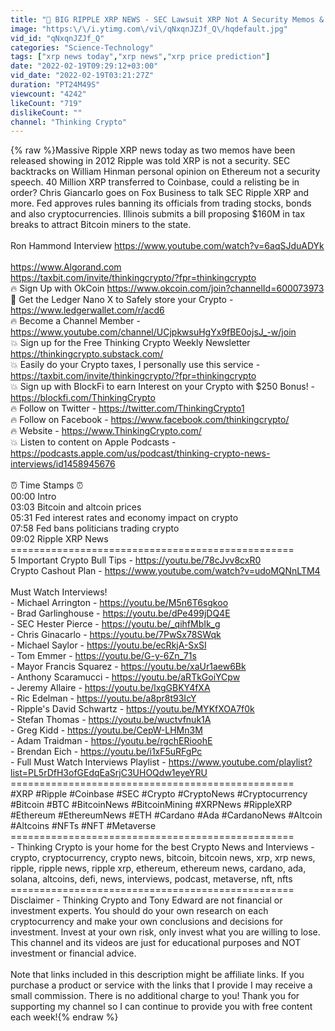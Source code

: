 ```yaml
---
title: "🚨 BIG RIPPLE XRP NEWS - SEC Lawsuit XRP Not A Security Memos & Coinbase XRP Relist?"
image: "https:\/\/i.ytimg.com\/vi\/qNxqnJZJf_Q\/hqdefault.jpg"
vid_id: "qNxqnJZJf_Q"
categories: "Science-Technology"
tags: ["xrp news today","xrp news","xrp price prediction"]
date: "2022-02-19T09:29:12+03:00"
vid_date: "2022-02-19T03:21:27Z"
duration: "PT24M49S"
viewcount: "4242"
likeCount: "719"
dislikeCount: ""
channel: "Thinking Crypto"
---
```

{% raw %}Massive Ripple XRP news today as two memos have been released showing in 2012 Ripple was told XRP is not a security. SEC backtracks on William Hinman personal opinion on Ethereum not a security speech. 40 Million XRP transferred to Coinbase, could a relisting be in order? Chris Giancarlo goes on Fox Business to talk SEC Ripple XRP and more. Fed approves rules banning its officials from trading stocks, bonds and also cryptocurrencies. Illinois submits a bill proposing $160M in tax breaks to attract Bitcoin miners to the state.<br /><br />Ron Hammond Interview <a rel="nofollow" target="blank" href="https://www.youtube.com/watch?v=6aqSJduADYk">https://www.youtube.com/watch?v=6aqSJduADYk</a><br /><br /><a rel="nofollow" target="blank" href="https://www.Algorand.com">https://www.Algorand.com</a><br /><a rel="nofollow" target="blank" href="https://taxbit.com/invite/thinkingcrypto/?fpr=thinkingcrypto">https://taxbit.com/invite/thinkingcrypto/?fpr=thinkingcrypto</a><br />🔥 Sign Up with OkCoin <a rel="nofollow" target="blank" href="https://www.okcoin.com/join?channelId=600073973">https://www.okcoin.com/join?channelId=600073973</a><br />🚀 Get the Ledger Nano X to Safely store your Crypto - <a rel="nofollow" target="blank" href="https://www.ledgerwallet.com/r/acd6">https://www.ledgerwallet.com/r/acd6</a><br />🔥 Become a Channel Member - <a rel="nofollow" target="blank" href="https://www.youtube.com/channel/UCjpkwsuHgYx9fBE0ojsJ_-w/join">https://www.youtube.com/channel/UCjpkwsuHgYx9fBE0ojsJ_-w/join</a><br />💥 Sign up for the Free Thinking Crypto Weekly Newsletter <a rel="nofollow" target="blank" href="https://thinkingcrypto.substack.com/">https://thinkingcrypto.substack.com/</a><br />💥 Easily do your Crypto taxes, I personally use this service - <a rel="nofollow" target="blank" href="https://taxbit.com/invite/thinkingcrypto/?fpr=thinkingcrypto">https://taxbit.com/invite/thinkingcrypto/?fpr=thinkingcrypto</a><br />💥 Sign up with BlockFi to earn Interest on your Crypto with $250 Bonus! - <a rel="nofollow" target="blank" href="https://blockfi.com/ThinkingCrypto">https://blockfi.com/ThinkingCrypto</a><br />🔥 Follow on Twitter - <a rel="nofollow" target="blank" href="https://twitter.com/ThinkingCrypto1">https://twitter.com/ThinkingCrypto1</a><br />🔥 Follow on Facebook - <a rel="nofollow" target="blank" href="https://www.facebook.com/thinkingcrypto/">https://www.facebook.com/thinkingcrypto/</a><br />🔥 Website - <a rel="nofollow" target="blank" href="https://www.ThinkingCrypto.com/">https://www.ThinkingCrypto.com/</a><br />💥 Listen to content on Apple Podcasts - <a rel="nofollow" target="blank" href="https://podcasts.apple.com/us/podcast/thinking-crypto-news-interviews/id1458945676">https://podcasts.apple.com/us/podcast/thinking-crypto-news-interviews/id1458945676</a><br /><br />⏰ Time Stamps ⏰<br />00:00 Intro<br />03:03 Bitcoin and altcoin prices<br />05:31 Fed interest rates and economy impact on crypto<br />07:58 Fed bans politicians trading crypto<br />09:02 Ripple XRP News<br />=================================================<br />5 Important Crypto Bull Tips - <a rel="nofollow" target="blank" href="https://youtu.be/78cJvv8cxR0">https://youtu.be/78cJvv8cxR0</a><br />Crypto Cashout Plan - <a rel="nofollow" target="blank" href="https://www.youtube.com/watch?v=udoMQNnLTM4">https://www.youtube.com/watch?v=udoMQNnLTM4</a><br /><br />Must Watch Interviews!<br />- Michael Arrington - <a rel="nofollow" target="blank" href="https://youtu.be/M5n6T6sgkoo">https://youtu.be/M5n6T6sgkoo</a><br />- Brad Garlinghouse - <a rel="nofollow" target="blank" href="https://youtu.be/dPe499jDQ4E">https://youtu.be/dPe499jDQ4E</a><br />- SEC Hester Pierce - <a rel="nofollow" target="blank" href="https://youtu.be/_qihfMbIk_g">https://youtu.be/_qihfMbIk_g</a><br />- Chris Ginacarlo - <a rel="nofollow" target="blank" href="https://youtu.be/7PwSx78SWqk">https://youtu.be/7PwSx78SWqk</a><br />- Michael Saylor - <a rel="nofollow" target="blank" href="https://youtu.be/ecRkjA-SxSI">https://youtu.be/ecRkjA-SxSI</a><br />- Tom Emmer - <a rel="nofollow" target="blank" href="https://youtu.be/G-y-6Zn_71s">https://youtu.be/G-y-6Zn_71s</a><br />- Mayor Francis Squarez - <a rel="nofollow" target="blank" href="https://youtu.be/xaUr1aew6Bk">https://youtu.be/xaUr1aew6Bk</a><br />- Anthony Scaramucci - <a rel="nofollow" target="blank" href="https://youtu.be/aRTkGoiYCpw">https://youtu.be/aRTkGoiYCpw</a><br />- Jeremy Allaire - <a rel="nofollow" target="blank" href="https://youtu.be/lxgGBKY4fXA">https://youtu.be/lxgGBKY4fXA</a><br />- Ric Edelman - <a rel="nofollow" target="blank" href="https://youtu.be/a8pr8t93IcY">https://youtu.be/a8pr8t93IcY</a><br />- Ripple's David Schwartz - <a rel="nofollow" target="blank" href="https://youtu.be/MYKfXOA7f0k">https://youtu.be/MYKfXOA7f0k</a><br />- Stefan Thomas - <a rel="nofollow" target="blank" href="https://youtu.be/wuctvfnuk1A">https://youtu.be/wuctvfnuk1A</a><br />- Greg Kidd - <a rel="nofollow" target="blank" href="https://youtu.be/CepW-LHMn3M">https://youtu.be/CepW-LHMn3M</a><br />- Adam Traidman - <a rel="nofollow" target="blank" href="https://youtu.be/rgchERioohE">https://youtu.be/rgchERioohE</a><br />- Brendan Eich - <a rel="nofollow" target="blank" href="https://youtu.be/i1xF5uRFgPc">https://youtu.be/i1xF5uRFgPc</a><br />- Full Must Watch Interviews Playlist - <a rel="nofollow" target="blank" href="https://www.youtube.com/playlist?list=PL5rDfH3ofGEdqEaSrjC3UHOQdw1eyeYRU">https://www.youtube.com/playlist?list=PL5rDfH3ofGEdqEaSrjC3UHOQdw1eyeYRU</a><br />=================================================<br />#XRP #Ripple #Coinbase #SEC #Crypto #CryptoNews #Cryptocurrency #Bitcoin #BTC #BitcoinNews #BitcoinMining #XRPNews #RippleXRP #Ethereum #EthereumNews #ETH #Cardano #Ada #CardanoNews #Altcoin #Altcoins #NFTs #NFT #Metaverse<br />=================================================<br />-  Thinking Crypto is your home for the best Crypto News and Interviews -<br />crypto, cryptocurrency, crypto news, bitcoin, bitcoin news, xrp, xrp news, ripple, ripple news, ripple xrp, ethereum, ethereum news, cardano, ada, solana, altcoins, defi, news, interviews, podcast, metaverse, nft, nfts<br />=================================================<br />Disclaimer - Thinking Crypto and Tony Edward are not financial or investment experts. You should do your own research on each cryptocurrency and make your own conclusions and decisions for investment. Invest at your own risk, only invest what you are willing to lose. This channel and its videos are just for educational purposes and NOT investment or financial advice.<br /><br />Note that links included in this description might be affiliate links. If you purchase a product or service with the links that I provide I may receive a small commission. There is no additional charge to you! Thank you for supporting my channel so I can continue to provide you with free content each week!{% endraw %}
